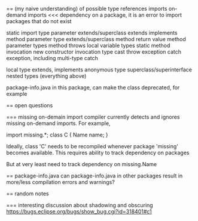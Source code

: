 == (my naive understanding) of possible type references
imports
on-demand imports <<< dependency on a package, it is an error to import packages that do not exist

static import
type parameter extends/superclass
extends
implements
method parameter type extends/superclass
method return value
method parameter types
method throws
local variable types
static method invocation
new constructor invocation
type cast
throw exception
catch exception, including multi-type catch


local type extends, implements
anonymous type superclass/superinterface
nested types (everything above)


package-info.java in this package, can make the class deprecated, for example


== open questions

=== missing on-demain import
compiler currently detects and ignores missing on-demand imports. For example,

   import missing.*;
   class C {
      Name name;
   }

Ideally, class 'C' needs to be recompiled whenever package 'missing' becomes
available. This requires ability to track dependency on packages

But at very least need to track dependency on missing.Name

== package-info.java
can package-info.java in other packages result in more/less compilation errors and warnings?


== random notes

=== interesting discussion about shadowing and obscuring
https://bugs.eclipse.org/bugs/show_bug.cgi?id=318401#c1
